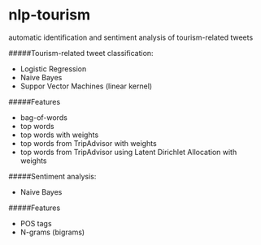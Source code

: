 nlp-tourism
===========
automatic identification and sentiment analysis of tourism-related tweets

#####Tourism-related tweet classification:

- Logistic Regression
- Naive Bayes
- Suppor Vector Machines (linear kernel)

#####Features
- bag-of-words
- top words
- top words with weights
- top words from TripAdvisor with weights
- top words from TripAdvisor using Latent Dirichlet Allocation with weights

#####Sentiment analysis:

- Naive Bayes

#####Features

- POS tags
- N-grams (bigrams)
